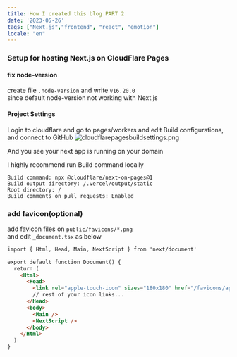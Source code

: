 ```yaml
---
title: How I created this blog PART 2
date: '2023-05-26'
tags: ["Next.js","frontend", "react", "emotion"]
locale: "en"
---
```


### Setup for hosting Next.js on CloudFlare Pages

#### fix node-version
create file ```.node-version``` and write ```v16.20.0```  
since default node-version not working with Next.js

#### Project Settings
Login to cloudflare and go to pages/workers and edit Build configurations, and connect to GitHub
![cloudflarepagesbuildsettings.png](/blog/cloudflarepagesbuildsettings.png) 

And you see your next app is running on your domain  


I highly recommend run Build command locally  
```
Build command: npx @cloudflare/next-on-pages@1
Build output directory: /.vercel/output/static
Root directory: /
Build comments on pull requests: Enabled
```

### add favicon(optional)
add favicon files on ```public/favicons/*.png```  
and edit ```_document.tsx``` as below  

```html
import { Html, Head, Main, NextScript } from 'next/document'

export default function Document() {
  return (
    <Html>
      <Head>
        <link rel="apple-touch-icon" sizes="180x180" href="/favicons/apple-touch-icon.png?v=2" />
        // rest of your icon links...
      </Head>
      <body>
        <Main />
        <NextScript />
      </body>
    </Html>
  )
}
```